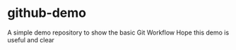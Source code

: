 # github-demo
A simple demo repository to show the basic Git Workflow
Hope this demo is useful and clear
